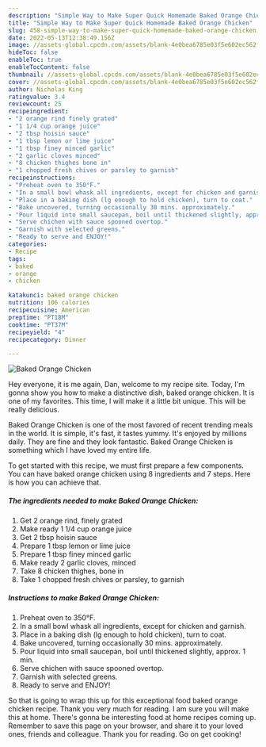 ```yaml
---
description: "Simple Way to Make Super Quick Homemade Baked Orange Chicken"
title: "Simple Way to Make Super Quick Homemade Baked Orange Chicken"
slug: 458-simple-way-to-make-super-quick-homemade-baked-orange-chicken
date: 2022-05-13T12:38:49.156Z
image: //assets-global.cpcdn.com/assets/blank-4e0bea6785e03f5e602ec562f230caae08da540cada707380b4fe1bbebba43da.png
hideToc: false
enableToc: true
enableTocContent: false
thumbnail: //assets-global.cpcdn.com/assets/blank-4e0bea6785e03f5e602ec562f230caae08da540cada707380b4fe1bbebba43da.png
cover: //assets-global.cpcdn.com/assets/blank-4e0bea6785e03f5e602ec562f230caae08da540cada707380b4fe1bbebba43da.png
author: Nicholas King
ratingvalue: 3.4
reviewcount: 25
recipeingredient:
- "2 orange rind finely grated"
- "1 1/4 cup orange juice"
- "2 tbsp hoisin sauce"
- "1 tbsp lemon or lime juice"
- "1 tbsp finey minced garlic"
- "2 garlic cloves minced"
- "8 chicken thighes bone in"
- "1 chopped fresh chives or parsley to garnish"
recipeinstructions:
- "Preheat oven to 350°F."
- "In a small bowl whask all ingredients, except for chicken and garnish."
- "Place in a baking dish (lg enough to hold chicken), turn to coat."
- "Bake uncovered, turning occasionally 30 mins. approximately."
- "Pour liquid into small saucepan, boil until thickened slightly, approx. 1 min."
- "Serve chichen with sauce spooned overtop."
- "Garnish with selected greens."
- "Ready to serve and ENJOY!"
categories:
- Recipe
tags:
- baked
- orange
- chicken

katakunci: baked orange chicken 
nutrition: 106 calories
recipecuisine: American
preptime: "PT18M"
cooktime: "PT37M"
recipeyield: "4"
recipecategory: Dinner

---
```



![Baked Orange Chicken](//assets-global.cpcdn.com/assets/blank-4e0bea6785e03f5e602ec562f230caae08da540cada707380b4fe1bbebba43da.png)

Hey everyone, it is me again, Dan, welcome to my recipe site. Today, I'm gonna show you how to make a distinctive dish, baked orange chicken. It is one of my favorites. This time, I will make it a little bit unique. This will be really delicious.



Baked Orange Chicken is one of the most favored of recent trending meals in the world. It is simple, it's fast, it tastes yummy. It's enjoyed by millions daily. They are fine and they look fantastic. Baked Orange Chicken is something which I have loved my entire life.


To get started with this recipe, we must first prepare a few components. You can have baked orange chicken using 8 ingredients and 7 steps. Here is how you can achieve that.

<!--inarticleads1-->

##### The ingredients needed to make Baked Orange Chicken:

1. Get 2 orange rind, finely grated
1. Make ready 1 1/4 cup orange juice
1. Get 2 tbsp hoisin sauce
1. Prepare 1 tbsp lemon or lime juice
1. Prepare 1 tbsp finey minced garlic
1. Make ready 2 garlic cloves, minced
1. Take 8 chicken thighes, bone in
1. Take 1 chopped fresh chives or parsley, to garnish




<!--inarticleads2-->

##### Instructions to make Baked Orange Chicken:

1. Preheat oven to 350°F.
1. In a small bowl whask all ingredients, except for chicken and garnish.
1. Place in a baking dish (lg enough to hold chicken), turn to coat.
1. Bake uncovered, turning occasionally 30 mins. approximately.
1. Pour liquid into small saucepan, boil until thickened slightly, approx. 1 min.
1. Serve chichen with sauce spooned overtop.
1. Garnish with selected greens.
1. Ready to serve and ENJOY!



So that is going to wrap this up for this exceptional food baked orange chicken recipe. Thank you very much for reading. I am sure you will make this at home. There's gonna be interesting food at home recipes coming up. Remember to save this page on your browser, and share it to your loved ones, friends and colleague. Thank you for reading. Go on get cooking!
